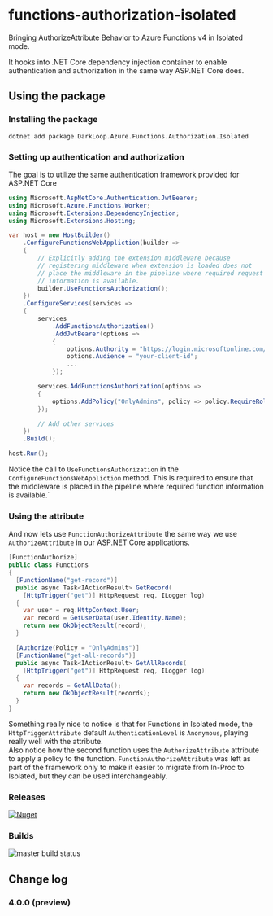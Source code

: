 ﻿# functions-authorization-isolated
Bringing AuthorizeAttribute Behavior to Azure Functions v4 in Isolated mode.

It hooks into .NET Core dependency injection container to enable authentication and authorization in the same way  ASP.NET Core does.

## Using the package
### Installing the package
`dotnet add package DarkLoop.Azure.Functions.Authorization.Isolated`

### Setting up authentication and authorization
The goal is to utilize the same authentication framework provided for ASP.NET Core
```csharp
using Microsoft.AspNetCore.Authentication.JwtBearer;
using Microsoft.Azure.Functions.Worker;
using Microsoft.Extensions.DependencyInjection;
using Microsoft.Extensions.Hosting;

var host = new HostBuilder()
    .ConfigureFunctionsWebAppliction(builder =>
    {
        // Explicitly adding the extension middleware because
        // registering middleware when extension is loaded does not
        // place the middleware in the pipeline where required request
        // information is available.
        builder.UseFunctionsAuthorization();
    })
    .ConfigureServices(services =>
    {
        services
            .AddFunctionsAuthorization()
            .AddJwtBearer(options =>
            {
                options.Authority = "https://login.microsoftonline.com/your-tenant-id";
                options.Audience = "your-client-id";
                ...
            });

        services.AddFunctionsAuthorization(options =>
        {
            options.AddPolicy("OnlyAdmins", policy => policy.RequireRole("Admin"));
        });

        // Add other services
    })
    .Build();

host.Run();
```

Notice the call to `UseFunctionsAuthorization` in the `ConfigureFunctionsWebAppliction` method. 
This is required to ensure that the middleware is placed in the pipeline where required function information is available.`

### Using the attribute
And now lets use `FunctionAuthorizeAttribute` the same way we use `AuthorizeAttribute` in our ASP.NET Core applications.
```csharp
[FunctionAuthorize]
public class Functions
{
  [FunctionName("get-record")]
  public async Task<IActionResult> GetRecord(
    [HttpTrigger("get")] HttpRequest req, ILogger log)
  {
    var user = req.HttpContext.User;
    var record = GetUserData(user.Identity.Name);
    return new OkObjectResult(record);
  }

  [Authorize(Policy = "OnlyAdmins")]
  [FunctionName("get-all-records")]
  public async Task<IActionResult> GetAllRecords(
    [HttpTrigger("get")] HttpRequest req, ILogger log)
  {
    var records = GetAllData();
    return new OkObjectResult(records);
  }
}
```

Something really nice to notice is that for Functions in Isolated mode, the `HttpTriggerAttribute` default `AuthenticationLevel` is `Anonymous`, playing really well with the attribute.<br/>
Also notice how the second function uses the `AuthorizeAttribute` attribute to apply a policy to the function. `FunctionAuthorizeAttribute` was left as part of the framework only to make it easier to migrate from In-Proc to Isolated, but they can be used interchangeably.

### Releases
[![Nuget](https://img.shields.io/nuget/v/DarkLoop.Azure.Functions.Authorize.svg)](https://www.nuget.org/packages/DarkLoop.Azure.Functions.Authorize)

### Builds
![master build status](https://dev.azure.com/darkloop/DarkLoop%20Core%20Library/_apis/build/status/Open%20Source/Functions%20Authorize%20-%20Pack?branchName=master)

## Change log
### 4.0.0 (preview)